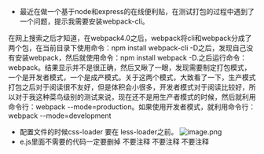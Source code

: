 - 最近在做一个基于node和express的在线便利贴，在测试打包的过程中遇到了 一个问题，提示我需要安装webpack-cli。

在网上搜索之后才知道，在webpack4.0之后，webpack将cli和webpack分成了两个包，在当前目录下使用命令：npm install webpack-cli -D之后，发现自己没有安装webpack，然后就使用命令：npm install webpack -D.之后运行命令：webpack。结果显示并不是很正确，然后又瞅了一眼，发现需要制定打包模式，一个是开发者模式，一个是成产模式。关于这两个模式，大致看了一下，生产模式打包之后对于阅读很不友好，但是体积会小很多，开发者模式对于阅读比较好，所以对于我这种菜鸟级别的测试来说，现在还不是用生产者模式的时候，然后就利用命令行：webpack --mode=production。如果使用开发者模式，就利用命令行：webpack --mode=development
- 配置文件的时候css-loader 要在 less-loader之前。
![image.png](https://upload-images.jianshu.io/upload_images/8649258-86ac0ae979af8257.png?imageMogr2/auto-orient/strip%7CimageView2/2/w/1240)
- e.js里面不需要的代码一定要删掉  不要注释 不要注释  不要注释
